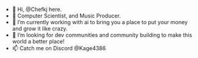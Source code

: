 - 👋 Hi, @Chefkj here.
- 👀 Computer Scientist, and Music Producer.
- 🌱 I’m currently working with ai to bring you a place to put your money and grow it like crazy.
- 💞️ I’m looking for dev communities and community building to make this world a better place!
- 📫 Catch me on Discord @Kage4386
